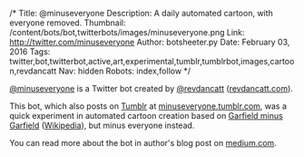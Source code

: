 /*
Title: @minuseveryone
Description: A daily automated cartoon, with everyone removed.
Thumbnail: /content/bots/bot,twitterbots/images/minuseveryone.png
Link: http://twitter.com/minuseveryone
Author: botsheeter.py
Date: February 03, 2016
Tags: twitter,bot,twitterbot,active,art,experimental,tumblr,tumblrbot,images,cartoon,revdancatt
Nav: hidden
Robots: index,follow
*/

[@minuseveryone](https://twitter.com/minuseveryone) is a Twitter bot created by [@revdancatt](https://twitter.com/revdancatt) ([revdancatt.com](http://revdancatt.com)).

This bot, which also posts on [Tumblr](http://tumblr.com/) at [minuseveryone.tumblr.com](http://minuseveryone.tumblr.com/), was a quick experiment in automated cartoon creation based on [Garfield minus Garfield](http://garfieldminusgarfield.net/) ([Wikipedia](https://en.wikipedia.org/wiki/Garfield_Minus_Garfield)), but minus everyone instead. 

You can read more about the bot in author's blog post on [medium.com](https://medium.com/panel-frame/why-minus-everyone-b3278319d8ff).

